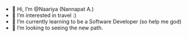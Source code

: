 - 👋 Hi, I’m @Naariya (Nannapat A.)
- 👀 I’m interested in travel :)
- 🌱 I’m currently learning to be a Software Developer (so help me god)
- 💞️ I’m looking to seeing the new path. 

<!---
Naariya/Naariya is a ✨ special ✨ repository because its `README.md` (this file) appears on your GitHub profile.
You can click the Preview link to take a look at your changes.
--->

